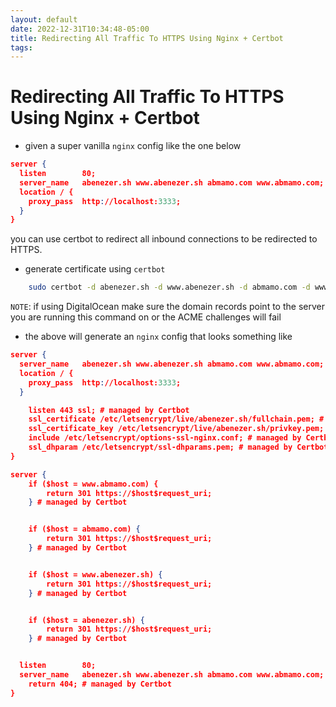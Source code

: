 ```yaml
---
layout: default
date: 2022-12-31T10:34:48-05:00
title: Redirecting All Traffic To HTTPS Using Nginx + Certbot
tags: 
---
```


# Redirecting All Traffic To HTTPS Using Nginx + Certbot

- given a super vanilla `nginx` config like the one below

```json
server {
  listen        80;
  server_name   abenezer.sh www.abenezer.sh abmamo.com www.abmamo.com;
  location / {
    proxy_pass  http://localhost:3333;
  }
}
```

you can use certbot to redirect all inbound connections to be redirected to HTTPS.

- generate certificate using `certbot`

```bash
    sudo certbot -d abenezer.sh -d www.abenezer.sh -d abmamo.com -d www.abmamo.com
```

`NOTE`: if using DigitalOcean make sure the domain records point to the server you are running this command on or the ACME challenges will fail

- the above will generate an `nginx` config that looks something like

```json
server {
  server_name   abenezer.sh www.abenezer.sh abmamo.com www.abmamo.com;
  location / {
    proxy_pass  http://localhost:3333;
  }

    listen 443 ssl; # managed by Certbot
    ssl_certificate /etc/letsencrypt/live/abenezer.sh/fullchain.pem; # managed by Certbot
    ssl_certificate_key /etc/letsencrypt/live/abenezer.sh/privkey.pem; # managed by Certbot
    include /etc/letsencrypt/options-ssl-nginx.conf; # managed by Certbot
    ssl_dhparam /etc/letsencrypt/ssl-dhparams.pem; # managed by Certbot
}

server {
    if ($host = www.abmamo.com) {
        return 301 https://$host$request_uri;
    } # managed by Certbot


    if ($host = abmamo.com) {
        return 301 https://$host$request_uri;
    } # managed by Certbot


    if ($host = www.abenezer.sh) {
        return 301 https://$host$request_uri;
    } # managed by Certbot


    if ($host = abenezer.sh) {
        return 301 https://$host$request_uri;
    } # managed by Certbot


  listen        80;
  server_name   abenezer.sh www.abenezer.sh abmamo.com www.abmamo.com;
    return 404; # managed by Certbot
}
```